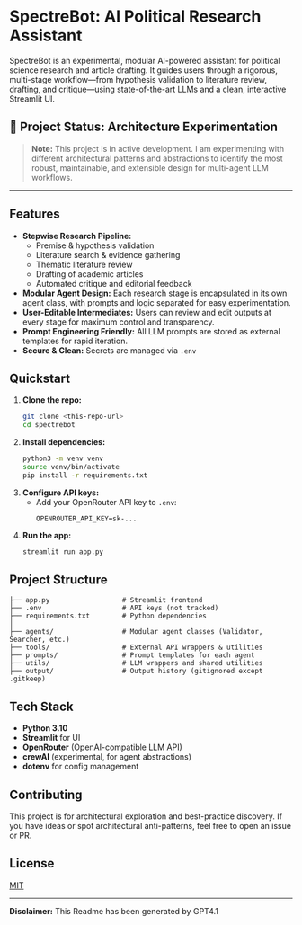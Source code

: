 # SpectreBot: AI Political Research Assistant

SpectreBot is an experimental, modular AI-powered assistant for political science research and article drafting. It guides users through a rigorous, multi-stage workflow—from hypothesis validation to literature review, drafting, and critique—using state-of-the-art LLMs and a clean, interactive Streamlit UI.

## 🚦 Project Status: Architecture Experimentation
> **Note:** This project is in active development. I am experimenting with different architectural patterns and abstractions to identify the most robust, maintainable, and extensible design for multi-agent LLM workflows. 

---

## Features
- **Stepwise Research Pipeline:**
  - Premise & hypothesis validation
  - Literature search & evidence gathering
  - Thematic literature review
  - Drafting of academic articles
  - Automated critique and editorial feedback
- **Modular Agent Design:** Each research stage is encapsulated in its own agent class, with prompts and logic separated for easy experimentation.
- **User-Editable Intermediates:** Users can review and edit outputs at every stage for maximum control and transparency.
- **Prompt Engineering Friendly:** All LLM prompts are stored as external templates for rapid iteration.
- **Secure & Clean:** Secrets are managed via `.env`

## Quickstart
1. **Clone the repo:**
   ```bash
   git clone <this-repo-url>
   cd spectrebot
   ```
2. **Install dependencies:**
   ```bash
   python3 -m venv venv
   source venv/bin/activate
   pip install -r requirements.txt
   ```
3. **Configure API keys:**
   - Add your OpenRouter API key to `.env`:
     ```
     OPENROUTER_API_KEY=sk-...
     ```
4. **Run the app:**
   ```bash
   streamlit run app.py
   ```

## Project Structure
```
├── app.py                  # Streamlit frontend
├── .env                    # API keys (not tracked)
├── requirements.txt        # Python dependencies
│
├── agents/                 # Modular agent classes (Validator, Searcher, etc.)
├── tools/                  # External API wrappers & utilities
├── prompts/                # Prompt templates for each agent
├── utils/                  # LLM wrappers and shared utilities
├── output/                 # Output history (gitignored except .gitkeep)
```

## Tech Stack
- **Python 3.10**
- **Streamlit** for UI
- **OpenRouter** (OpenAI-compatible LLM API)
- **crewAI** (experimental, for agent abstractions)
- **dotenv** for config management

## Contributing
This project is for architectural exploration and best-practice discovery. If you have ideas or spot architectural anti-patterns, feel free to open an issue or PR.

## License
[MIT](LICENSE)

---

**Disclaimer:**
This Readme has been generated by GPT4.1
